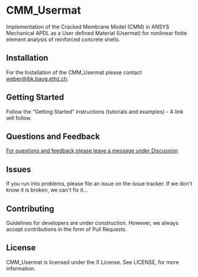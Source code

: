 # CMM_Usermat

Implementation of the Cracked Membrane Model (CMM) in ANSYS Mechanical APDL as a User defined Material (Usermat) for nonlinear finite element analysis of reinforced concrete shells.

## Installation
For the Installation of the CMM_Usermat please contact weber@ibk.baug.ethz.ch.

## Getting Started 
Follow the "Getting Started" instructions (tutorials and examples) - A link will follow.

## Questions and Feedback
[For questions and feedback please leave a message under Discussion](https://github.com/kfmResearch-NumericsTeam/CMM_Usermat/discussions)

## Issues
If you run into problems, please file an issue on the issue tracker. If we don't know it is broken, we can't fix it...

## Contributing
Guidelines for developers are under construction. However, we always accept contributions in the form of Pull Requests.

## License
CMM_Usermat is licensed under the X License. See LICENSE, for more information.
